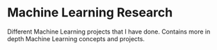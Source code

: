 # Machine Learning Research

Different Machine Learning projects that I have done. Contains more in depth Machine Learning concepts and projects.
